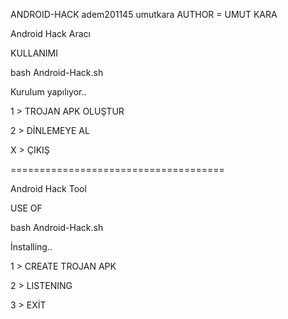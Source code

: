 ANDROID-HACK
adem201145
umutkara
AUTHOR = UMUT KARA

Android Hack Aracı


KULLANIMI

bash Android-Hack.sh

Kurulum yapılıyor..

1 > TROJAN APK OLUŞTUR

2 > DİNLEMEYE AL

X > ÇIKIŞ

=====================================

Android Hack Tool

USE OF

bash Android-Hack.sh

İnstalling..

1 > CREATE TROJAN APK

2 > LISTENING

3 > EXİT



